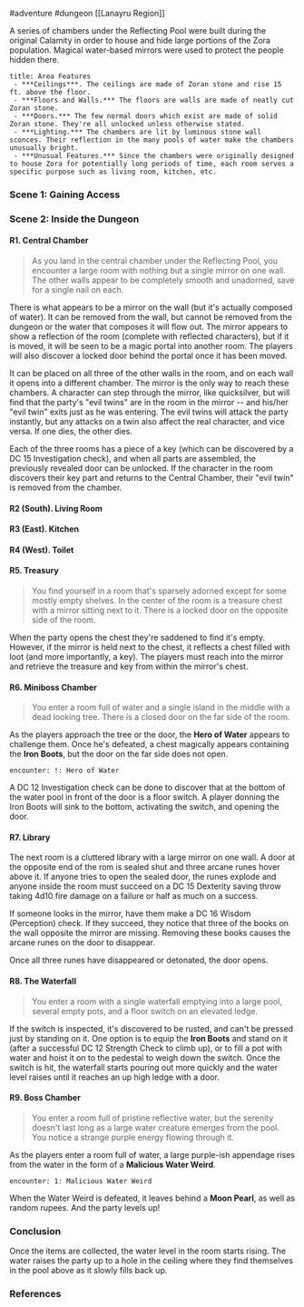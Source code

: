 #adventure #dungeon [[Lanayru Region]]

A series of chambers under the Reflecting Pool were built during the original Calamity in order to house and hide large portions of the Zora population. Magical water-based mirrors were used to protect the people hidden there.

```ad-info
title: Area Features
 - ***Ceilings***. The ceilings are made of Zoran stone and rise 15 ft. above the floor.
 - ***Floors and Walls.*** The floors are walls are made of neatly cut Zoran stone.
 - ***Doors.*** The few normal doors which exist are made of solid Zoran stone. They're all unlocked unless otherwise stated.
 - ***Lighting.*** The chambers are lit by luminous stone wall sconces. Their reflection in the many pools of water make the chambers unusually bright.
 - ***Unusual Features.*** Since the chambers were originally designed to house Zora for potentially long periods of time, each room serves a specific purpose such as living room, kitchen, etc.
```

### Scene 1: Gaining Access



### Scene 2: Inside the Dungeon

#### R1. Central Chamber

>As you land in the central chamber under the Reflecting Pool, you encounter a large room with nothing but a single mirror on one wall. The other walls appear to be completely smooth and unadorned, save for a single nail on each.

There is what appears to be a mirror on the wall (but it's actually composed of water). It can be removed from the wall, but cannot be removed from the dungeon or the water that composes it will flow out. The mirror appears to show a reflection of the room (complete with reflected characters), but if it is moved, it will be seen to be a magic portal into another room. The players will also discover a locked door behind the portal once it has been moved.

It can be placed on all three of the other walls in the room, and on each wall it opens into a different chamber. The mirror is the only way to reach these chambers. A character can step through the mirror, like quicksilver, but will find that the party's "evil twins" are in the room in the mirror -- and his/her "evil twin" exits just as he was entering. The evil twins will attack the party instantly, but any attacks on a twin also affect the real character, and vice versa. If one dies, the other dies.

Each of the three rooms has a piece of a key (which can be discovered by a DC 15 Investigation check), and when all parts are assembled, the previously revealed door can be unlocked. If the character in the room discovers their key part and returns to the Central Chamber, their "evil twin" is removed from the chamber.

#### R2 (South). Living Room

#### R3 (East). Kitchen

#### R4 (West). Toilet

#### R5. Treasury

>You find yourself in a room that's sparsely adorned except for some mostly empty shelves. In the center of the room is a treasure chest with a mirror sitting next to it. There is a locked door on the opposite side of the room.

When the party opens the chest they're saddened to find it's empty. However, if the mirror is held next to the chest, it reflects a chest filled with loot (and more importantly, a key). The players must reach into the mirror and retrieve the treasure and key from within the mirror's chest.

#### R6. Miniboss Chamber

>You enter a room full of water and a single island in the middle with a dead looking tree. There is a closed door on the far side of the room.

As the players approach the tree or the door, the **Hero of Water** appears to challenge them. Once he's defeated, a chest magically appears containing the **Iron Boots**, but the door on the far side does not open.

`encounter: !: Hero of Water`

A DC 12 Investigation check can be done to discover that at the bottom of the water pool in front of the door is a floor switch. A player donning the Iron Boots will sink to the bottom, activating the switch, and opening the door.

#### R7. Library

The next room is a cluttered library with a large mirror on one wall. A door at the opposite end of the rom is sealed shut and three arcane runes hover above it. If anyone tries to open the sealed door, the runes explode and anyone inside the room must succeed on a DC 15 Dexterity saving throw taking 4d10 fire damage on a failure or half as much on a success.

If someone looks in the mirror, have them make a DC 16 Wisdom (Perception) check. If they succeed, they notice that three of the books on the wall opposite the mirror are missing. Removing these books causes the arcane runes on the door to disappear.

Once all three runes have disappeared or detonated, the door opens.

#### R8. The Waterfall

>You enter a room with a single waterfall emptying into a large pool, several empty pots, and a floor switch on an elevated ledge.

If the switch is inspected, it's discovered to be rusted, and can't be pressed just by standing on it. One option is to equip the **Iron Boots** and stand on it (after a successful DC 12 Strength Check to climb up), or to fill a pot with water and hoist it on to the pedestal to weigh down the switch. Once the switch is hit, the waterfall starts pouring out more quickly and the water level raises until it reaches an up high ledge with a door.

#### R9. Boss Chamber

>You enter a room full of pristine reflective water, but the serenity doesn't last long as a large water creature emerges from the pool. You notice a strange purple energy flowing through it.

As the players enter a room full of water, a large purple-ish appendage rises from the water in the form of a **Malicious Water Weird**.

`encounter: 1: Malicious Water Weird`

When the Water Weird is defeated, it leaves behind a **Moon Pearl**, as well as random rupees. And the party levels up!

### Conclusion

Once the items are collected, the water level in the room starts rising. The water raises the party up to a hole in the ceiling where they find themselves in the pool above as it slowly fills back up.

### References
